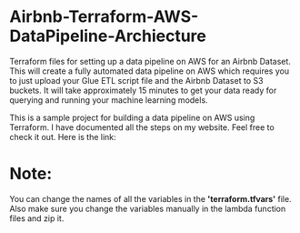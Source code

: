 # Airbnb-Terraform-AWS-DataPipeline-Archiecture
Terraform files for setting up a data pipeline on AWS for an Airbnb Dataset. This will create a fully automated data pipeline on AWS which requires you to just upload your Glue ETL script file and the Airbnb Dataset to S3 buckets. It will take approximately 15 minutes to get your data ready for querying and running your machine learning models.

This is a sample project for building a data pipeline on AWS using Terraform. I have documented all the steps on my website. Feel free to check it out. Here is the link: 

# Note:
You can change the names of all the variables in the **'terraform.tfvars'** file. Also make sure you change the variables manually in the lambda function files and zip it.
